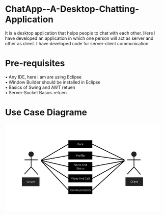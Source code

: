# ChatApp--A-Desktop-Chatting-Application
It is a desktop application that helps people to chat with each other. Here I have developed an application in which one person will act as server and other as client. I have developed code for server-client communication.

# Pre-requisites
  • Any IDE, here i am are using Eclipse\
  • Window Builder should be installed in Eclipse\
  • Basics of Swing and AWT  retuen\
  • Server-Socket Basics  retuen
  
# Use Case Diagrame
   <img src="https://github.com/ravindrapaswan2762/ChatApp--A-Desktop-Chatting-Application/blob/main/chart.png">
